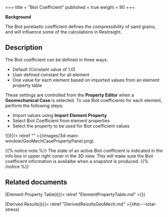 +++
title = "Biot Coefficient"
published = true
weight = 90
+++


**Background**

The Biot porelastic coefficient defines the compressibility of sand grains, and will influence some of the calculations in ResInsight.

## Description
The Biot coefficient can be defined in three ways:

- Default (Constant value of 1.0)
- User defined constant for all element
- One value for each element based on imported values from an element property table

These settings are controlled from the **Property Editor** when a **Geomechanical Case** is selected. To use Biot coefficients for each element, perform the following steps:
- Import values using **Import Element Property**
- Select Biot Coefficient from element properties
- Select the property to be used for Biot coefficient values

![]({{< relref "" >}}images/3d-main-window/GeoMechCasePropertyPanel.png)

{{% notice note %}}
The state of an active Biot coefficient is indicated in the info box in upper right coner in the 3D view. This will  make sure the Biot coefficient information is availalbe when a snapshot is produced.
{{% /notice %}}

## Related documents

[Element Property Table]({{< relref "ElementPropertyTable.md" >}})

[Derived Results]({{< relref "DerivedResultsGeoMech.md" >}}#st---total-stress)